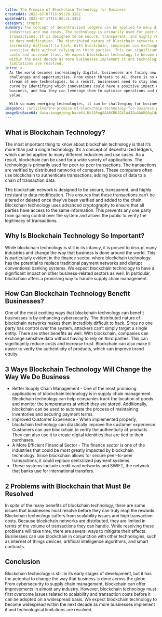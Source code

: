 ```yaml
---
title: The Promise of Blockchain Technology for Business
createdAt: 2022-07-07T16:59:28.320Z
updatedAt: 2022-07-17T15:00:31.345Z
category: crypto
summary: The concept of decentralized ledgers can be applied to many different
  industries and use cases. The technology is primarily used for peer-to-peer
  transactions. It is designed to be secure, transparent, and highly resistant
  to data modification. The distributed nature of blockchain networks makes them
  incredibly difficult to hack. With blockchain, companies can exchange
  sensitive data without relying on third parties. This can significantly reduce
  costs and increase trust. We expect blockchain technology to become widespread
  within the next decade as more businesses implement it and technological
  limitations are resolved.
intro: >-
  As the world becomes increasingly digital, businesses are facing new
  challenges and opportunities. From cyber threats to AI, there is no end to the
  stream of new technologies. As a result, businesses need to stay ahead of the
  curve by identifying which innovations could have a positive impact on their
  business, and how they can leverage them to optimise operations and drive
  value.

  With so many emerging technologies, it can be challenging for businesses to know where best to focus their innovation efforts. Fortunately, there are plenty of potential areas for innovation that have the potential to have an impact on your business. After exploring several emerging technology trends and reviewing numerous outside sources, we found that blockchain technology stands out as one of the most promising innovations for businesses in almost any industry.
imageSrc: /articles/the-promise-of-blockchain-technology-for-business.png
imageSrcBase64: data:image/png;base64,UklGRngAAABXRUJQVlA4IGwAAABQAgCdASoKAAoAAUAmJaACdLoAAxzvS9Mt1AAA/uiK9yUA/hBvreojYySCEMvY0lznKoPfYpktJi/cXrT6/LLdfzwpUh3Ht3VWfbNgjq710Cgr7IFMhaJNOw4cnSoNPiAWgP9H5Oy2ObxAAAA=
---
```


## What is Blockchain Technology?

The most important thing to know about blockchain technology is that it’s more than just a single technology. It’s a concept of decentralized ledgers, which can be applied to many different industries and use cases. As a result, blockchain can be used for a wide variety of applications. The technology is primarily used for peer-to-peer transactions. The transactions are verified by distributed networks of computers. These computers often use blockchain to authenticate transactions, adding blocks of data to a chain of transaction data.

The blockchain network is designed to be secure, transparent, and highly resistant to data modification. This ensures that these transactions can’t be altered or deleted once they’ve been verified and added to the chain. Blockchain technology uses advanced cryptography to ensure that all parties have access to the same information. This prevents any one party from gaining control over the system and allows the public to verify the legitimacy of transactions.

## Why Is Blockchain Technology So Important?

While blockchain technology is still in its infancy, it is poised to disrupt many industries and change the way that business is done around the world. This is particularly evident in the finance sector, where blockchain technology has the potential to replace traditional payment networks and disrupt conventional banking systems.
We expect blockchain technology to have a significant impact on other business-related sectors as well. In particular, blockchain offers a promising way to handle supply chain management.

## How Can Blockchain Technology Benefit Businesses?

One of the most exciting ways that blockchain technology can benefit businesses is by enhancing cybersecurity. The distributed nature of blockchain networks makes them incredibly difficult to hack. Since no one party has control over the system, attackers can’t simply target a single entity.
There are other benefits as well. With blockchain, companies can exchange sensitive data without having to rely on third parties. This can significantly reduce costs and increase trust. Blockchain can also make it easier to verify the authenticity of products, which can improve brand equity.

## 3 Ways Blockchain Technology Will Change the Way We Do Business

- Better Supply Chain Management - One of the most promising applications of blockchain technology is in supply chain management. Blockchain technology can help companies track the location of goods and monitor the temperatures at which they are stored. Additionally, blockchain can be used to automate the process of maintaining inventories and securing payment terms.
- Improved Customer Experience - When implemented properly, blockchain technology can drastically improve the customer experience. Customers can use blockchain to verify the authenticity of products. They can also use it to create digital identities that are tied to their purchases.
- A More Efficient Financial Sector - The finance sector is one of the industries that could be most greatly impacted by blockchain technology. Since blockchain allows for secure peer-to-peer transactions, it could replace centralized payment systems.
- These systems include credit card networks and SWIFT, the network that banks use for international transfers.

## 2 Problems with Blockchain that Must Be Resolved

In spite of the many benefits of blockchain technology, there are some issues that businesses must resolve before they can truly reap the rewards. Blockchain technology suffers from scalability issues and high transaction costs. Because blockchain networks are distributed, they are limited in terms of the volume of transactions they can handle.
While resolving these problems will take time, there are several ways to mitigate their effects. Businesses can use blockchain in conjunction with other technologies, such as internet of things devices, artificial intelligence algorithms, and smart contracts.

## Conclusion

Blockchain technology is still in its early stages of development, but it has the potential to change the way that business is done across the globe. From cybersecurity to supply chain management, blockchain can offer improvements in almost any industry.
However, blockchain technology must first overcome issues related to scalability and transaction costs before it can be adopted on a widespread basis.
We expect blockchain technology to become widespread within the next decade as more businesses implement it and technological limitations are resolved.
